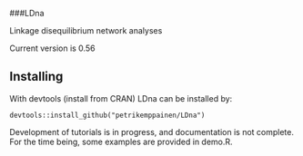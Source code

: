 ###LDna

Linkage disequilibrium network analyses

Current version is 0.56

## Installing 

With devtools (install from CRAN) LDna can be installed by:

```
devtools::install_github("petrikemppainen/LDna")
```
Development of tutorials is in progress, and documentation is not complete. For the time being, some examples are provided in demo.R. 


